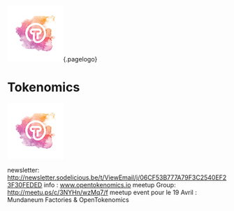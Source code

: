![Wiki](/uploads/wiki.png "Wiki"){.pagelogo}
<!-- TITLE: OpenTokenomics -->
<!-- SUBTITLE: welcome to the OpenTokenomics wiki main page -->

# Tokenomics
![Wiki](/uploads/wiki.png "Wiki")

newsletter: http://newsletter.sodelicious.be/t/ViewEmail/j/06CF53B777A79F3C2540EF23F30FEDED 
info : www.opentokenomics.io 
meetup Group:  http://meetu.ps/c/3NYHn/wzMq7/f
meetup event pour le 19 Avril :   Mundaneum Factories & OpenTokenomics 